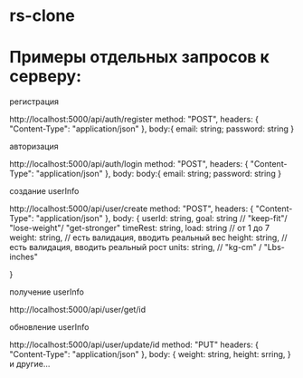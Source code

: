 # rs-clone
# Примеры отдельных запросов к серверу: 

 регистрация

http://localhost:5000/api/auth/register
method: "POST",
headers: {
   "Content-Type": "application/json"
},
body:{ 
  email: string;
  password: string
}

 авторизация

http://localhost:5000/api/auth/login
method: "POST",
headers: {
   "Content-Type": "application/json"
},
body: body:{ 
  email: string;
  password: string
}

 создание userInfo

http://localhost:5000/api/user/create
method: "POST",
headers: {
   "Content-Type": "application/json"
},
body: {
  userId: string,
  goal: string // "keep-fit"/ "lose-weight"/ "get-stronger"
  timeRest: string, 
  load: string // от 1 до 7
  weight: string, // есть валидация, вводить реальный вес
  height: string, // есть валидация, вводить реальный рост
  units: string, // "kg-cm" / "Lbs-inches"

}

 получение userInfo

http://localhost:5000/api/user/get/id

 обновление userInfo

http://localhost:5000/api/user/update/id
method: "PUT"
headers: {
   "Content-Type": "application/json"
},
body: {
            weight: string,
            height: srring,
          }
и другие...
